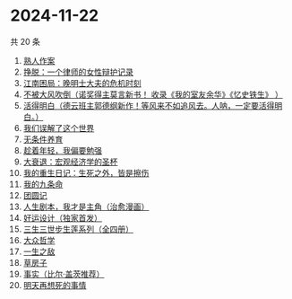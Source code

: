 # 2024-11-22

共 20 条

<!-- BEGIN WEREAD -->
<!-- 最后更新时间 2024-11-22 00:01:07 +0800 -->
1. [熟人作案](https://weread.qq.com/web/bookDetail/79532670813ab94f1g0117c1)
1. [挣脱：一个律师的女性辩护记录](https://weread.qq.com/web/bookDetail/7a532e50813ab7fedg010cfc)
1. [江南困局：晚明⼠⼤夫的危机时刻](https://weread.qq.com/web/bookDetail/f7632f50813ab9598g01376d)
1. [不被大风吹倒（诺奖得主莫言新书！ 收录《我的室友余华》《忆史铁生》 ）](https://weread.qq.com/web/bookDetail/2c032e80813ab95aag019524)
1. [活得明白（德云班主郭德纲新作！等风来不如追风去。人呐，一定要活得明白。）](https://weread.qq.com/web/bookDetail/e5132920813ab95f6g01779f)
1. [我们误解了这个世界](https://weread.qq.com/web/bookDetail/40f32200813ab702dg017fef)
1. [无条件养育](https://weread.qq.com/web/bookDetail/27b327b05e44c227b752c9d)
1. [趁着年轻，我偏要勉强](https://weread.qq.com/web/bookDetail/03632890729fc921036eaf1)
1. [大衰退：宏观经济学的圣杯](https://weread.qq.com/web/bookDetail/f9132cf0813ab9597g014eb1)
1. [我的重生日记：生死之外，皆是擦伤](https://weread.qq.com/web/bookDetail/d7432640813ab9560g013cc5)
1. [我的九条命](https://weread.qq.com/web/bookDetail/33c32eb0813ab702dg01853a)
1. [团圆记](https://weread.qq.com/web/bookDetail/b64323c0813ab9595g0181f0)
1. [人生剧本，我才是主角（治愈漫画）](https://weread.qq.com/web/bookDetail/1a132750813ab9560g016b47)
1. [好运设计（独家首发）](https://weread.qq.com/web/bookDetail/6ef32e40813ab8e9bg014638)
1. [三生三世步生莲系列（全四册）](https://weread.qq.com/web/bookDetail/d5132800813ab93c3g016a96)
1. [大众哲学](https://weread.qq.com/web/bookDetail/dd832050719146b9dd811ff)
1. [一生之敌](https://weread.qq.com/web/bookDetail/96232f70813ab9596g010e94)
1. [草房子](https://weread.qq.com/web/bookDetail/e9a32d80813ab8540g012d73)
1. [事实（比尔·盖茨推荐）](https://weread.qq.com/web/bookDetail/14b3246071831d1514b1198)
1. [明天再想死的事情](https://weread.qq.com/web/bookDetail/9bb32a40813ab73a5g016f56)
<!-- END WEREAD -->